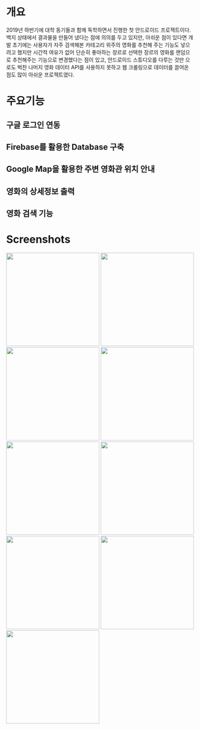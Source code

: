 
# 개요

2019년 하반기에 대학 동기들과 함께 독학하면서 진행한 첫 안드로이드 프로젝트이다. 백지 상태에서 결과물을 만들어 냈다는 점에 의의를 두고 있지만, 아쉬운 점이 있다면 개발 초기에는 사용자가 자주 검색해본 카테고리 위주의 영화를 추천해 주는 기능도 넣으려고 했지만 시간적 여유가 없어 단순히 좋아하는 장르로 선택한 장르의 영화를 랜덤으로 추천해주는 기능으로 변경했다는 점이 있고, 안드로이드 스튜디오를 다루는 것만 으로도 벅찬 나머지 영화 데이터 API를 사용하지 못하고 웹 크롤링으로 데이터를 끌어온 점도 많이 아쉬운 프로젝트였다.

# 주요기능

## 구글 로그인 연동

## Firebase를 활용한 Database 구축

## Google Map을 활용한 주변 영화관 위치 안내

## 영화의 상세정보 출력

## 영화 검색 기능

# Screenshots
<div>
<img width="250" src="https://user-images.githubusercontent.com/69743476/92450589-960e7480-f1f6-11ea-9d98-2dd76525c45a.jpg">
<img width="250" src="https://user-images.githubusercontent.com/69743476/92450741-c1915f00-f1f6-11ea-9bb5-d1a006533c65.jpg">
<img width="250" src="https://user-images.githubusercontent.com/69743476/92450647-a7f01780-f1f6-11ea-8890-fedced95018e.jpg">
<img width="250" src="https://user-images.githubusercontent.com/69743476/92450633-a58dbd80-f1f6-11ea-944d-8cf06e2f6a19.jpg">
</div>

<div>
<img width="250" src="https://user-images.githubusercontent.com/69743476/92450655-a9b9db00-f1f6-11ea-805c-25562d4e8d75.jpg">
<img width="250" src="https://user-images.githubusercontent.com/69743476/92450658-aaeb0800-f1f6-11ea-9528-92f6ec5d06e0.jpg">
<img width="250" src="https://user-images.githubusercontent.com/69743476/92450660-ab839e80-f1f6-11ea-97f5-15cd6ad7aa09.jpg">  
<img width="250" src="https://user-images.githubusercontent.com/69743476/92450719-bb02e780-f1f6-11ea-856f-8cdb7ad761ef.jpg">
<img width="250" src="https://user-images.githubusercontent.com/69743476/92450663-ab839e80-f1f6-11ea-8a65-29806f7104bb.jpg">

</div>
